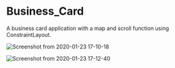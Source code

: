 # Business_Card

A business card application with a map and scroll function using ConstraintLayout.

![Screenshot from 2020-01-23 17-10-18](https://user-images.githubusercontent.com/40022621/73001867-6cd5db00-3e03-11ea-82cc-e0783b7a6ba9.png)

![Screenshot from 2020-01-23 17-12-40](https://user-images.githubusercontent.com/40022621/73002047-ad355900-3e03-11ea-9d3d-8832de0abe7c.png)






